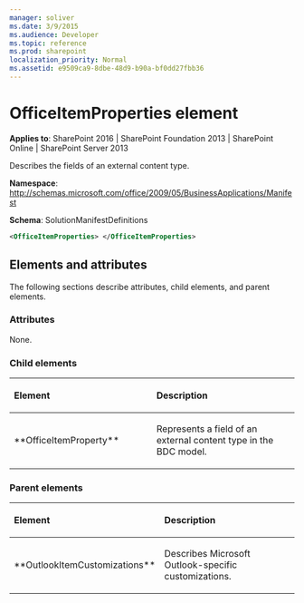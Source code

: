 ```yaml
---
manager: soliver
ms.date: 3/9/2015
ms.audience: Developer
ms.topic: reference
ms.prod: sharepoint
localization_priority: Normal
ms.assetid: e9509ca9-8dbe-48d9-b90a-bf0dd27fbb36
---
```


# OfficeItemProperties element

**Applies to**: SharePoint 2016 | SharePoint Foundation 2013 | SharePoint Online | SharePoint Server 2013

Describes the fields of an external content type.

**Namespace**: http://schemas.microsoft.com/office/2009/05/BusinessApplications/Manifest

**Schema**: SolutionManifestDefinitions

```XML
<OfficeItemProperties> </OfficeItemProperties>
```

## Elements and attributes

The following sections describe attributes, child elements, and parent elements.

### Attributes

None.

### Child elements

<table>
<colgroup>
<col width="50%" />
<col width="50%" />
</colgroup>
<thead>
<tr class="header">
<th align="left"><p>Element</p></th>
<th align="left"><p>Description</p></th>
</tr>
</thead>
<tbody>
<tr class="odd">
<td align="left"><p>**OfficeItemProperty**</p></td>
<td align="left"><p>Represents a field of an external content type in the BDC model.</p></td>
</tr>
</tbody>
</table>

### Parent elements

<table>
<colgroup>
<col width="50%" />
<col width="50%" />
</colgroup>
<thead>
<tr class="header">
<th align="left"><p>Element</p></th>
<th align="left"><p>Description</p></th>
</tr>
</thead>
<tbody>
<tr class="odd">
<td align="left"><p>**OutlookItemCustomizations**</p></td>
<td align="left"><p>Describes Microsoft Outlook-specific customizations.</p></td>
</tr>
</tbody>
</table>

<br/>

<br/>








